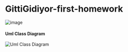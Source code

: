 # GittiGidiyor-first-homework


![image](https://user-images.githubusercontent.com/58683636/128666979-67858095-80ee-4da3-a416-97e387f82ca4.png)


#### Uml Class Diagram     
![Uml Class Diagram](http://www.plantuml.com/plantuml/png/ZL5DImCn4BtlhmWzQM6BNakHIgqVK4LQqNEQ3DrWFifa8YpgVtSsMzjLL-XfPjwyp9itcKQIICdPOcPbZ695IOEdzq88uQM3CIDe_AQfrmQfqf8ON0GbxHMd3IwrHeYnIzs0ru1ZSPFZKxtDH1KIHc3YmaIQp79rKNmME-qMw9LMGV-i4RIXbGh8iF7468T8c1G5rhtRvqqdjgQ-XNSUEye7UgzwZy5j5Jmy9BS6xCBz3hdn5emMV3ELh2HOIIknFZazRF1ieY4UieG84bK5xIOkUAfi_HBmbPktpRoztuehMo_pV-YGrXQE4Ne4TDAp_L-UOsOUDsdka-jyRNv_FR-_NCoRB4TcxSui1cUZqN0WoZA8mNbEsxiKXmsuqH26_nCc7sNPSwG_b1vxnPGtJSv-0G00)


